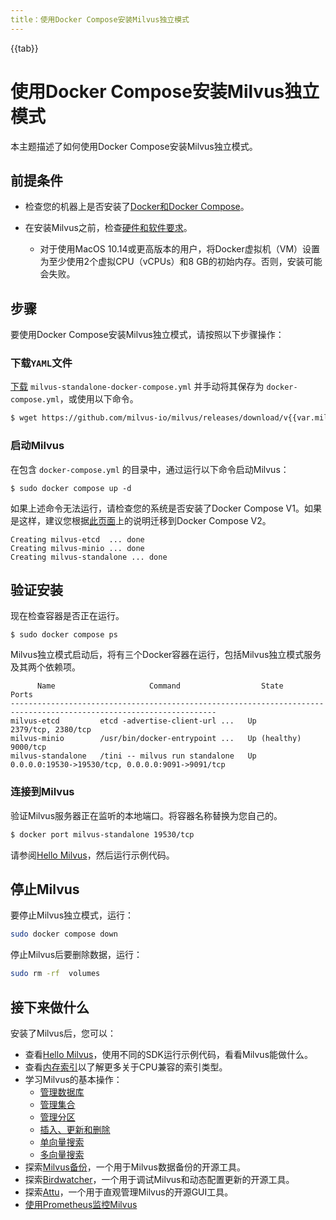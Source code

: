 ```yaml
---
title：使用Docker Compose安装Milvus独立模式
---
```


{{tab}}

# 使用Docker Compose安装Milvus独立模式

本主题描述了如何使用Docker Compose安装Milvus独立模式。

## 前提条件

- 检查您的机器上是否安装了[Docker和Docker Compose](https://docs.docker.com/compose/install/)。
- 在安装Milvus之前，检查[硬件和软件要求](prerequisite-docker.md)。

  - 对于使用MacOS 10.14或更高版本的用户，将Docker虚拟机（VM）设置为至少使用2个虚拟CPU（vCPUs）和8 GB的初始内存。否则，安装可能会失败。

## 步骤

要使用Docker Compose安装Milvus独立模式，请按照以下步骤操作：

### 下载`YAML`文件

[下载](https://github.com/milvus-io/milvus/releases/download/v{{var.milvus_release_tag}}/milvus-standalone-docker-compose.yml) `milvus-standalone-docker-compose.yml` 并手动将其保存为 `docker-compose.yml`，或使用以下命令。

```bash
$ wget https://github.com/milvus-io/milvus/releases/download/v{{var.milvus_release_tag}}/milvus-standalone-docker-compose.yml -O docker-compose.yml
```

### 启动Milvus

在包含 `docker-compose.yml` 的目录中，通过运行以下命令启动Milvus：

```shell
$ sudo docker compose up -d
```

<div class="alert note">

如果上述命令无法运行，请检查您的系统是否安装了Docker Compose V1。如果是这样，建议您根据[此页面](https://docs.docker.com/compose/)上的说明迁移到Docker Compose V2。

</div>

```text
Creating milvus-etcd  ... done
Creating milvus-minio ... done
Creating milvus-standalone ... done
```

## 验证安装

现在检查容器是否正在运行。

```shell
$ sudo docker compose ps
```

Milvus独立模式启动后，将有三个Docker容器在运行，包括Milvus独立模式服务及其两个依赖项。

```
      Name                     Command                  State                            Ports
--------------------------------------------------------------------------------------------------------------------
milvus-etcd         etcd -advertise-client-url ...   Up             2379/tcp, 2380/tcp
milvus-minio        /usr/bin/docker-entrypoint ...   Up (healthy)   9000/tcp
milvus-standalone   /tini -- milvus run standalone   Up             0.0.0.0:19530->19530/tcp, 0.0.0.0:9091->9091/tcp
```

### 连接到Milvus

验证Milvus服务器正在监听的本地端口。将容器名称替换为您自己的。

```bash
$ docker port milvus-standalone 19530/tcp
```

请参阅[Hello Milvus](https://milvus.io/docs/example_code.md)，然后运行示例代码。

## 停止Milvus

要停止Milvus独立模式，运行：

```bash
sudo docker compose down
```

停止Milvus后要删除数据，运行：

```bash
sudo rm -rf  volumes
```

## 接下来做什么

安装了Milvus后，您可以：
- 查看[Hello Milvus](quickstart.md)，使用不同的SDK运行示例代码，看看Milvus能做什么。
- 查看[内存索引](index.md)以了解更多关于CPU兼容的索引类型。
- 学习Milvus的基本操作：
  - [管理数据库](manage_databases.md)
  - [管理集合](manage-collections.md)
  - [管理分区](manage-partitions.md)
  - [插入、更新和删除](insert-update-delete.md)
  - [单向量搜索](single-vector-search.md)
  - [多向量搜索](multi-vector-search.md)
- 探索[Milvus备份](milvus_backup_overview.md)，一个用于Milvus数据备份的开源工具。
- 探索[Birdwatcher](birdwatcher_overview.md)，一个用于调试Milvus和动态配置更新的开源工具。
- 探索[Attu](https://milvus.io/docs/attu.md)，一个用于直观管理Milvus的开源GUI工具。
- [使用Prometheus监控Milvus](monitor.md)